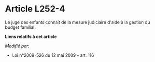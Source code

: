 # Article L252-4

Le juge des enfants connaît de la   mesure judiciaire d'aide à la gestion du budget familial.

**Liens relatifs à cet article**

_Modifié par_:

  - Loi n°2009-526 du 12 mai 2009 - art. 116
